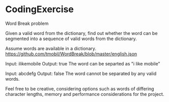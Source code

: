 # CodingExercise
Word Break problem


Given a valid word from the dictionary, find out whether the word can be segmented into a sequence of valid words from the dictionary.  

Assume words are available in a dictionary.
https://github.com/tmobil/WordBreak/blob/master/english.json

Input: ilikemobile
Output: true
The word can be separted as "i like mobile"

Input: abcdefg
Output: false
The word cannot be separated by any valid words.

Feel free to be creative, considering options such as words of differing character lengths, memory and performance considerations for the project.      

